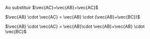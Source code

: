 Ao substituir $\vec{AC}=\vec{AB}+\vec{AC}$

$\vec{AB} \cdot \vec{AC} = \vec{AB} \cdot (\vec{AB}+\vec{BC})$

$\vec{AB} \cdot \vec{AC} = \vec{AB}\cdot \vec{AB}+\vec{AB} \cdot \vec{BC}$

